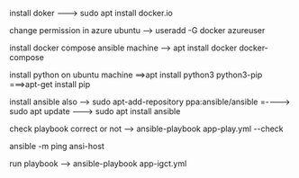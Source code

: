 install doker ---> sudo apt install docker.io

change permission in azure ubuntu --> useradd -G docker azureuser

install docker compose ansible machine --> apt install docker docker-compose

install python on ubuntu machine ==>apt install python3 python3-pip
===>apt-get install pip

install ansible also --> sudo apt-add-repository ppa:ansible/ansible
=----> sudo apt update
---> sudo apt install ansible


check playbook correct or not --> ansible-playbook app-play.yml --check

ansible -m ping ansi-host


run playbook --> ansible-playbook app-igct.yml

